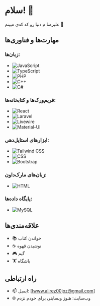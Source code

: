 # سلام! 👋
علیرضا م دنیا رو کد کدی میینم  🎉

## مهارت‌ها و فناوری‌ها

### زبان‌ها:
- ![JavaScript](https://img.shields.io/badge/-JavaScript-F7DF1E?style=flat-square&logo=javascript&logoColor=black) 
- ![TypeScript](https://img.shields.io/badge/-TypeScript-3178C6?style=flat-square&logo=typescript&logoColor=white) 
- ![PHP](https://img.shields.io/badge/-PHP-777BB4?style=flat-square&logo=php&logoColor=white) 
- ![C++](https://img.shields.io/badge/-C++-00599C?style=flat-square&logo=c%2B%2B&logoColor=white) 
- ![C#](https://img.shields.io/badge/-C%23-68217A?style=flat-square&logo=c-sharp&logoColor=white)

### فریم‌ورک‌ها و کتابخانه‌ها:
- ![React](https://img.shields.io/badge/-React-61DAFB?style=flat-square&logo=react&logoColor=black) 
- ![Laravel](https://img.shields.io/badge/-Laravel-FF2D20?style=flat-square&logo=laravel&logoColor=white) 
- ![Livewire](https://img.shields.io/badge/-Livewire-FF69B4?style=flat-square&logo=livewire&logoColor=pink)
- ![Material-UI](https://img.shields.io/badge/-Material--UI-0081CB?style=flat-square&logo=material-ui&logoColor=white)

### ابزارهای استایل‌دهی:
- ![Tailwind CSS](https://img.shields.io/badge/-Tailwind%20CSS-38B2AC?style=flat-square&logo=tailwind-css&logoColor=white) 
- ![CSS](https://img.shields.io/badge/-CSS-1572B6?style=flat-square&logo=css3&logoColor=white)
- ![Bootstrap](https://img.shields.io/badge/-Bootstrap-7952B3?style=flat-square&logo=bootstrap&logoColor=white)

### زبان‌های مارک‌داون:
- ![HTML](https://img.shields.io/badge/-HTML-E34F26?style=flat-square&logo=html5&logoColor=white)

### پایگاه داده‌ها:
- ![MySQL](https://img.shields.io/badge/-MySQL-4479A1?style=flat-square&logo=mysql&logoColor=white)
  


## علاقه‌مندی‌ها

- 📚 خواندن کتاب
- ☕ نوشیدن قهوه
- 🎮 گیم
- 🏋️ باشگاه

## راه ارتباطی

- 📫 ایمیل: [اwww.alirez00joz@gmail.com]
- 🌐 وب‌سایت: هنوز وبسایتی برای خودم نزدم
